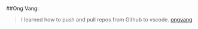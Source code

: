 ##Ong Vang:  
>I learned how to push and pull repos from Github to vscode. 
[ongvang](ongpic.jpeg)




